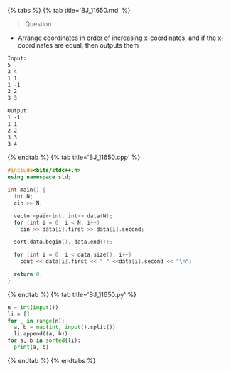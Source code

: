 {% tabs %}
{% tab title='BJ_11650.md' %}

> Question

* Arrange coordinates in order of increasing x-coordinates, and if the x-coordinates are equal, then outputs them

```txt
Input:
5
3 4
1 1
1 -1
2 2
3 3

Output:
1 -1
1 1
2 2
3 3
3 4
```

{% endtab %}
{% tab title='BJ_11650.cpp' %}

```cpp
#include<bits/stdc++.h>
using namespace std;

int main() {
  int N;
  cin >> N;

  vector<pair<int, int>> data(N);
  for (int i = 0; i < N; i++)
    cin >> data[i].first >> data[i].second;

  sort(data.begin(), data.end());

  for (int i = 0; i < data.size(); i++)
    cout << data[i].first << " " <<data[i].second << "\n";

  return 0;
}
```

{% endtab %}
{% tab title='BJ_11650.py' %}

```py
n = int(input())
li = []
for _ in range(n):
  a, b = map(int, input().split())
  li.append((a, b))
for a, b in sorted(li):
  print(a, b)
```

{% endtab %}
{% endtabs %}
